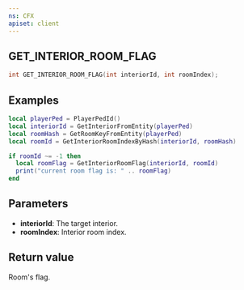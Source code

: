 ```yaml
---
ns: CFX
apiset: client
---
```

## GET_INTERIOR_ROOM_FLAG

```c
int GET_INTERIOR_ROOM_FLAG(int interiorId, int roomIndex);
```

## Examples

```lua
local playerPed = PlayerPedId()
local interiorId = GetInteriorFromEntity(playerPed)
local roomHash = GetRoomKeyFromEntity(playerPed)
local roomId = GetInteriorRoomIndexByHash(interiorId, roomHash)

if roomId ~= -1 then
  local roomFlag = GetInteriorRoomFlag(interiorId, roomId)
  print("current room flag is: " .. roomFlag)
end
```

## Parameters
* **interiorId**: The target interior.
* **roomIndex**: Interior room index.

## Return value
Room's flag.
